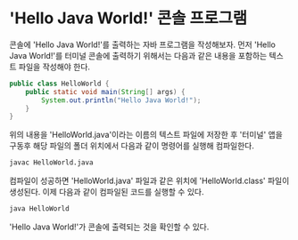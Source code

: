 # 'Hello Java World!' 콘솔 프로그램

콘솔에 'Hello Java World!'를 출력하는 자바 프로그램을 작성해보자. 먼저 'Hello Java World!'를 터미널 콘솔에 출력하기 위해서는 다음과 같은 내용을
포함하는 텍스트 파일을 작성해야 한다.

```java
public class HelloWorld {
    public static void main(String[] args) {
        System.out.println("Hello Java World!");
    }
}
```

위의 내용을 'HelloWorld.java'이라는 이름의 텍스트 파일에 저장한 후 '터미널' 앱을 구동후 해당 파일의 폴더 위치에서 다음과 같이 명령어를 실행해
컴파일한다.

```bash
javac HelloWorld.java
```

컴파일이 성공하면 'HelloWorld.java' 파일과 같은 위치에 'HelloWorld.class' 파일이 생성된다. 이제 다음과 같이 컴파일된 코드를 실행할 수 있다.

```bash
java HelloWorld
```

'Hello Java World!'가 콘솔에 출력되는 것을 확인할 수 있다.
